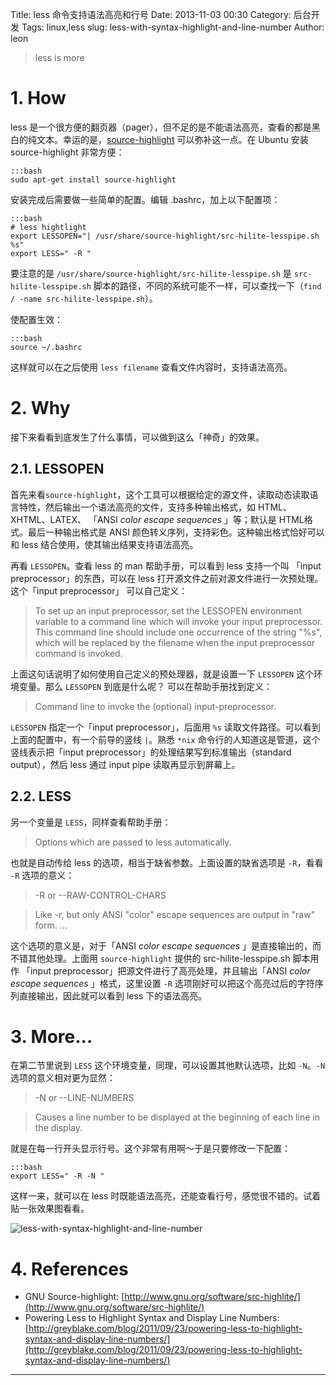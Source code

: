 Title: less 命令支持语法高亮和行号
Date: 2013-11-03 00:30
Category: 后台开发
Tags: linux,less
slug: less-with-syntax-highlight-and-line-number
Author: leon


> less is more

# 1. How

less 是一个很方便的翻页器（pager），但不足的是不能语法高亮，查看的都是黑白的纯文本。幸运的是，[source-highlight](http://www.gnu.org/software/src-highlite/) 可以弥补这一点。在 Ubuntu 安装 source-highlight 非常方便：

    :::bash
    sudo apt-get install source-highlight

安装完成后需要做一些简单的配置。编辑 .bashrc，加上以下配置项：

    :::bash
    # less hightlight
    export LESSOPEN="| /usr/share/source-highlight/src-hilite-lesspipe.sh %s"
    export LESS=" -R "

要注意的是 `/usr/share/source-highlight/src-hilite-lesspipe.sh` 是 `src-hilite-lesspipe.sh` 脚本的路径，不同的系统可能不一样，可以查找一下（`find / -name src-hilite-lesspipe.sh`）。

使配置生效：

    :::bash
    source ~/.bashrc

这样就可以在之后使用 `less filename` 查看文件内容时，支持语法高亮。

# 2. Why

接下来看看到底发生了什么事情，可以做到这么「神奇」的效果。

## 2.1. LESSOPEN

首先来看`source-highlight`，这个工具可以根据给定的源文件，读取动态读取语言特性，然后输出一个语法高亮的文件，支持多种输出格式，如 HTML、XHTML、LATEX、 「ANSI _color escape sequences_ 」等；默认是 HTML格式。最后一种输出格式是 ANSI 颜色转义序列，支持彩色。这种输出格式恰好可以和 less 结合使用，使其输出结果支持语法高亮。

再看 `LESSOPEN`。查看 less 的 man 帮助手册，可以看到 less 支持一个叫 「input preprocessor」的东西，可以在 less 打开源文件之前对源文件进行一次预处理。这个「input preprocessor」 可以自己定义：

> To  set up an input preprocessor, set the LESSOPEN environment variable to a command line which will invoke your input preprocessor.  This command line should include one occurrence of the string "%s", which will be replaced by the  filename  when  the input preprocessor command is invoked.

上面这句话说明了如何使用自己定义的预处理器，就是设置一下 `LESSOPEN` 这个环境变量。那么 `LESSOPEN` 到底是什么呢？ 可以在帮助手册找到定义：

> Command line to invoke the (optional) input-preprocessor.

`LESSOPEN` 指定一个「input preprocessor」，后面用 `%s` 读取文件路径。可以看到上面的配置中，有一个前导的竖线 `|`。熟悉 `*nix` 命令行的人知道这是管道，这个竖线表示把「input preprocessor」的处理结果写到标准输出（standard output），然后 less 通过 input pipe 读取再显示到屏幕上。

## 2.2. LESS

另一个变量是 `LESS`，同样查看帮助手册：

> Options which are passed to less automatically.

也就是自动传给 less 的选项，相当于缺省参数。上面设置的缺省选项是 `-R`，看看 `-R` 选项的意义：

> -R or --RAW-CONTROL-CHARS

> Like -r, but only ANSI "color" escape sequences are output in "raw" form. ...

这个选项的意义是，对于「ANSI _color escape sequences_ 」是直接输出的，而不错其他处理。上面用 `source-highlight` 提供的 src-hilite-lesspipe.sh 脚本用作 「input preprocessor」把源文件进行了高亮处理，并且输出「ANSI _color escape sequences_ 」格式，这里设置 `-R` 选项刚好可以把这个高亮过后的字符序列直接输出，因此就可以看到 less 下的语法高亮。

# 3. More...

在第二节里说到 `LESS` 这个环境变量，同理，可以设置其他默认选项，比如 `-N`。`-N` 选项的意义相对更为显然：

> -N or --LINE-NUMBERS

> Causes a line number to be displayed at the beginning of each line in the display.

就是在每一行开头显示行号。这个非常有用啊～于是只要修改一下配置：

    :::bash
    export LESS=" -R -N "

这样一来，就可以在 less 时既能语法高亮，还能查看行号，感觉很不错的。试着贴一张效果图看看。

![less-with-syntax-highlight-and-line-number](/images/liyangliang/65df5320tw1ea3o9tmdirj20ch0alq3h.jpg)

# 4. References

- GNU Source-highlight: [http://www.gnu.org/software/src-highlite/](http://www.gnu.org/software/src-highlite/)
- Powering Less to Highlight Syntax and Display Line Numbers:  [http://greyblake.com/blog/2011/09/23/powering-less-to-highlight-syntax-and-display-line-numbers/](http://greyblake.com/blog/2011/09/23/powering-less-to-highlight-syntax-and-display-line-numbers/)

----

